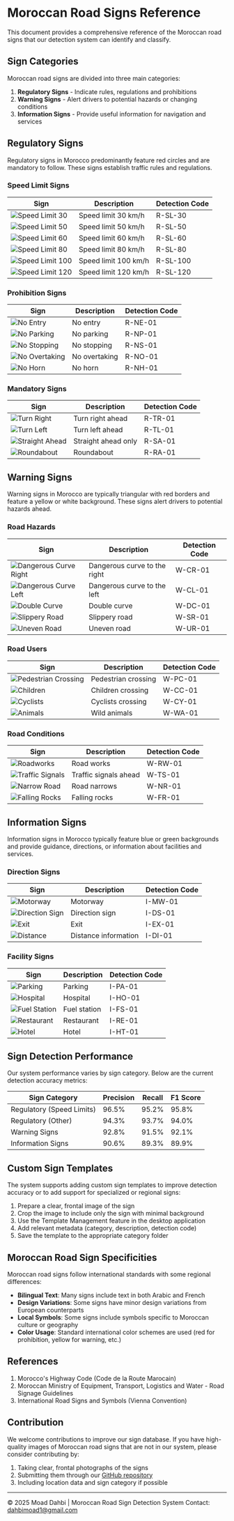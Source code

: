 # Moroccan Road Signs Reference

This document provides a comprehensive reference of the Moroccan road signs that our detection system can identify and classify.

## Sign Categories

Moroccan road signs are divided into three main categories:

1. **Regulatory Signs** - Indicate rules, regulations and prohibitions
2. **Warning Signs** - Alert drivers to potential hazards or changing conditions
3. **Information Signs** - Provide useful information for navigation and services

## Regulatory Signs

Regulatory signs in Morocco predominantly feature red circles and are mandatory to follow. These signs establish traffic rules and regulations.

### Speed Limit Signs

| Sign | Description | Detection Code |
|------|-------------|----------------|
| ![Speed Limit 30](../data/templates/regulatory/speed_limit_30.png) | Speed limit 30 km/h | R-SL-30 |
| ![Speed Limit 50](../data/templates/regulatory/speed_limit_50.png) | Speed limit 50 km/h | R-SL-50 |
| ![Speed Limit 60](../data/templates/regulatory/speed_limit_60.png) | Speed limit 60 km/h | R-SL-60 |
| ![Speed Limit 80](../data/templates/regulatory/speed_limit_80.png) | Speed limit 80 km/h | R-SL-80 |
| ![Speed Limit 100](../data/templates/regulatory/speed_limit_100.png) | Speed limit 100 km/h | R-SL-100 |
| ![Speed Limit 120](../data/templates/regulatory/speed_limit_120.png) | Speed limit 120 km/h | R-SL-120 |

### Prohibition Signs

| Sign | Description | Detection Code |
|------|-------------|----------------|
| ![No Entry](../data/templates/regulatory/no_entry.png) | No entry | R-NE-01 |
| ![No Parking](../data/templates/regulatory/no_parking.png) | No parking | R-NP-01 |
| ![No Stopping](../data/templates/regulatory/no_stopping.png) | No stopping | R-NS-01 |
| ![No Overtaking](../data/templates/regulatory/no_overtaking.png) | No overtaking | R-NO-01 |
| ![No Horn](../data/templates/regulatory/no_horn.png) | No horn | R-NH-01 |

### Mandatory Signs

| Sign | Description | Detection Code |
|------|-------------|----------------|
| ![Turn Right](../data/templates/regulatory/turn_right.png) | Turn right ahead | R-TR-01 |
| ![Turn Left](../data/templates/regulatory/turn_left.png) | Turn left ahead | R-TL-01 |
| ![Straight Ahead](../data/templates/regulatory/straight_ahead.png) | Straight ahead only | R-SA-01 |
| ![Roundabout](../data/templates/regulatory/roundabout.png) | Roundabout | R-RA-01 |

## Warning Signs

Warning signs in Morocco are typically triangular with red borders and feature a yellow or white background. These signs alert drivers to potential hazards ahead.

### Road Hazards

| Sign | Description | Detection Code |
|------|-------------|----------------|
| ![Dangerous Curve Right](../data/templates/warning/dangerous_curve_right.png) | Dangerous curve to the right | W-CR-01 |
| ![Dangerous Curve Left](../data/templates/warning/dangerous_curve_left.png) | Dangerous curve to the left | W-CL-01 |
| ![Double Curve](../data/templates/warning/double_curve.png) | Double curve | W-DC-01 |
| ![Slippery Road](../data/templates/warning/slippery_road.png) | Slippery road | W-SR-01 |
| ![Uneven Road](../data/templates/warning/uneven_road.png) | Uneven road | W-UR-01 |

### Road Users

| Sign | Description | Detection Code |
|------|-------------|----------------|
| ![Pedestrian Crossing](../data/templates/warning/pedestrian_crossing.png) | Pedestrian crossing | W-PC-01 |
| ![Children](../data/templates/warning/children.png) | Children crossing | W-CC-01 |
| ![Cyclists](../data/templates/warning/cyclists.png) | Cyclists crossing | W-CY-01 |
| ![Animals](../data/templates/warning/animals.png) | Wild animals | W-WA-01 |

### Road Conditions

| Sign | Description | Detection Code |
|------|-------------|----------------|
| ![Roadworks](../data/templates/warning/roadworks.png) | Road works | W-RW-01 |
| ![Traffic Signals](../data/templates/warning/traffic_signals.png) | Traffic signals ahead | W-TS-01 |
| ![Narrow Road](../data/templates/warning/narrow_road.png) | Road narrows | W-NR-01 |
| ![Falling Rocks](../data/templates/warning/falling_rocks.png) | Falling rocks | W-FR-01 |

## Information Signs

Information signs in Morocco typically feature blue or green backgrounds and provide guidance, directions, or information about facilities and services.

### Direction Signs

| Sign | Description | Detection Code |
|------|-------------|----------------|
| ![Motorway](../data/templates/information/motorway.png) | Motorway | I-MW-01 |
| ![Direction Sign](../data/templates/information/direction.png) | Direction sign | I-DS-01 |
| ![Exit](../data/templates/information/exit.png) | Exit | I-EX-01 |
| ![Distance](../data/templates/information/distance.png) | Distance information | I-DI-01 |

### Facility Signs

| Sign | Description | Detection Code |
|------|-------------|----------------|
| ![Parking](../data/templates/information/parking.png) | Parking | I-PA-01 |
| ![Hospital](../data/templates/information/hospital.png) | Hospital | I-HO-01 |
| ![Fuel Station](../data/templates/information/fuel.png) | Fuel station | I-FS-01 |
| ![Restaurant](../data/templates/information/restaurant.png) | Restaurant | I-RE-01 |
| ![Hotel](../data/templates/information/hotel.png) | Hotel | I-HT-01 |

## Sign Detection Performance

Our system performance varies by sign category. Below are the current detection accuracy metrics:

| Sign Category | Precision | Recall | F1 Score |
|---------------|-----------|--------|----------|
| Regulatory (Speed Limits) | 96.5% | 95.2% | 95.8% |
| Regulatory (Other) | 94.3% | 93.7% | 94.0% |
| Warning Signs | 92.8% | 91.5% | 92.1% |
| Information Signs | 90.6% | 89.3% | 89.9% |

## Custom Sign Templates

The system supports adding custom sign templates to improve detection accuracy or to add support for specialized or regional signs:

1. Prepare a clear, frontal image of the sign
2. Crop the image to include only the sign with minimal background
3. Use the Template Management feature in the desktop application
4. Add relevant metadata (category, description, detection code)
5. Save the template to the appropriate category folder

## Moroccan Road Sign Specificities

Moroccan road signs follow international standards with some regional differences:

- **Bilingual Text**: Many signs include text in both Arabic and French
- **Design Variations**: Some signs have minor design variations from European counterparts
- **Local Symbols**: Some signs include symbols specific to Moroccan culture or geography
- **Color Usage**: Standard international color schemes are used (red for prohibition, yellow for warning, etc.)

## References

1. Morocco's Highway Code (Code de la Route Marocain)
2. Moroccan Ministry of Equipment, Transport, Logistics and Water - Road Signage Guidelines
3. International Road Signs and Symbols (Vienna Convention)

## Contribution

We welcome contributions to improve our sign database. If you have high-quality images of Moroccan road signs that are not in our system, please consider contributing by:

1. Taking clear, frontal photographs of the signs
2. Submitting them through our [GitHub repository](https://github.com/dahbimoad/Moroccan-Road-Sign-Detection-System)
3. Including location data and sign category if possible

---

© 2025 Moad Dahbi | Moroccan Road Sign Detection System
Contact: dahbimoad1@gmail.com
